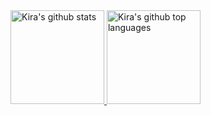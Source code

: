 
<a href="https://github.com/appleboy">
  <img height="150em" src="https://github-readme-stats.vercel.app/api?username=kwstars&show_icons=true&theme=merko&count_private=true" alt="Kira's github stats" />
  <img height="150em" src="https://github-readme-stats.vercel.app/api/top-langs/?username=kwstars&theme=merko&layout=compact" alt="Kira's github top languages" />
</a>
<br/>


<!--
**kwstars/kwstars** is a ✨ _special_ ✨ repository because its `README.md` (this file) appears on your GitHub profile.

Here are some ideas to get you started:

- 🔭 I’m currently working on ...
- 🌱 I’m currently learning ...
- 👯 I’m looking to collaborate on ...
- 🤔 I’m looking for help with ...
- 💬 Ask me about ...
- 📫 How to reach me: ...
- 😄 Pronouns: ...
- ⚡ Fun fact: ...
-->


